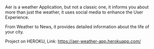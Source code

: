 Aer is a weather Application, but not a classic one, it informs you about more than just the weather, it uses social media to enhance the User Experience.

From Weather to News, it provides detailed information about the life of your city.

Project on HEROKU, Link: https://aer-weather-app.herokuapp.com/